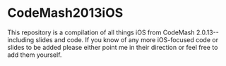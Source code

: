 CodeMash2013iOS
===============

This repository is a compilation of all things iOS from CodeMash 2.0.13--including slides and code. If you know of any more iOS-focused code or slides to be added please either point me in their direction or feel free to add them yourself.
